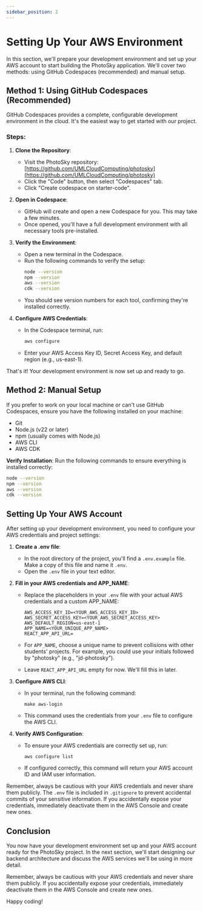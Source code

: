 ```yaml
---
sidebar_position: 2
---
```


# Setting Up Your AWS Environment

In this section, we'll prepare your development environment and set up your AWS account to start building the PhotoSky application. We'll cover two methods: using GitHub Codespaces (recommended) and manual setup.

## Method 1: Using GitHub Codespaces (Recommended)

GitHub Codespaces provides a complete, configurable development environment in the cloud. It's the easiest way to get started with our project.

### Steps:

1. **Clone the Repository**:
   - Visit the PhotoSky repository: [https://github.com/UMLCloudComputing/photosky](https://github.com/UMLCloudComputing/photosky)
   - Click the "Code" button, then select "Codespaces" tab.
   - Click "Create codespace on starter-code".

2. **Open in Codespace**:
   - GitHub will create and open a new Codespace for you. This may take a few minutes.
   - Once opened, you'll have a full development environment with all necessary tools pre-installed.

3. **Verify the Environment**:
   - Open a new terminal in the Codespace.
   - Run the following commands to verify the setup:
     ```bash
     node --version
     npm --version
     aws --version
     cdk --version
     ```
   - You should see version numbers for each tool, confirming they're installed correctly.

4. **Configure AWS Credentials**:
   - In the Codespace terminal, run:
     ```bash
     aws configure
     ```
   - Enter your AWS Access Key ID, Secret Access Key, and default region (e.g., us-east-1).

That's it! Your development environment is now set up and ready to go.

## Method 2: Manual Setup

If you prefer to work on your local machine or can't use GitHub Codespaces, ensure you have the following installed on your machine:
- Git
- Node.js (v22 or later)
- npm (usually comes with Node.js)
- AWS CLI
- AWS CDK

**Verify Installation**:
Run the following commands to ensure everything is installed correctly:
```bash
node --version
npm --version
aws --version
cdk --version
```

## Setting Up Your AWS Account

After setting up your development environment, you need to configure your AWS credentials and project settings:

1. **Create a .env file**:
   - In the root directory of the project, you'll find a `.env.example` file. Make a copy of this file and name it `.env`.
   - Open the `.env` file in your text editor.

2. **Fill in your AWS credentials and APP_NAME**:
   - Replace the placeholders in your `.env` file with your actual AWS credentials and a custom APP_NAME:

     ```
     AWS_ACCESS_KEY_ID=<YOUR_AWS_ACCESS_KEY_ID>
     AWS_SECRET_ACCESS_KEY=<YOUR_AWS_SECRET_ACCESS_KEY>
     AWS_DEFAULT_REGION=us-east-1
     APP_NAME=<YOUR_UNIQUE_APP_NAME>
     REACT_APP_API_URL=
     ```

   - For `APP_NAME`, choose a unique name to prevent collisions with other students' projects. For example, you could use your initials followed by "photosky" (e.g., "jd-photosky").
   - Leave `REACT_APP_API_URL` empty for now. We'll fill this in later.

3. **Configure AWS CLI**:
   - In your terminal, run the following command:
     ```
     make aws-login
     ```
   - This command uses the credentials from your `.env` file to configure the AWS CLI.

4. **Verify AWS Configuration**:
   - To ensure your AWS credentials are correctly set up, run:
     ```
     aws configure list
     ```
   - If configured correctly, this command will return your AWS account ID and IAM user information.

Remember, always be cautious with your AWS credentials and never share them publicly. The `.env` file is included in `.gitignore` to prevent accidental commits of your sensitive information. If you accidentally expose your credentials, immediately deactivate them in the AWS Console and create new ones.

## Conclusion

You now have your development environment set up and your AWS account ready for the PhotoSky project. In the next section, we'll start designing our backend architecture and discuss the AWS services we'll be using in more detail.

Remember, always be cautious with your AWS credentials and never share them publicly. If you accidentally expose your credentials, immediately deactivate them in the AWS Console and create new ones.

Happy coding!